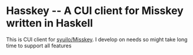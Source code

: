 # Hasskey -- A CUI client for Misskey written in Haskell

This is CUI client for [syuilo/Misskey](https://github.com/syuilo/misskey).
I develop on needs so might take long time to support all features


